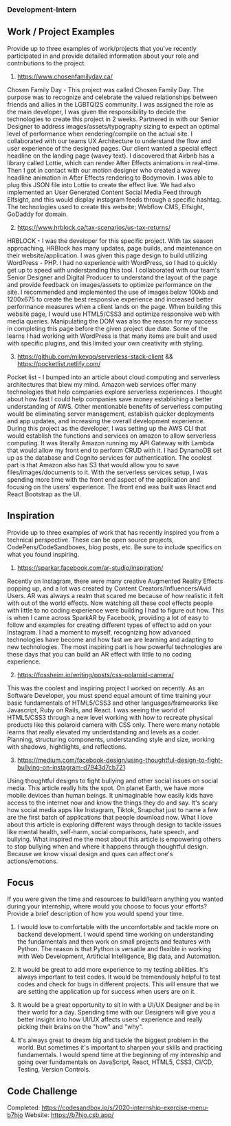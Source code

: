 ### Development-Intern

## Work / Project Examples

Provide up to three examples of work/projects that you've recently participated in and provide detailed information about your role and contributions to the project.

1. https://www.chosenfamilyday.ca/

Chosen Family Day - This project was called Chosen Family Day. The purpose was to recognize and celebrate the valued relationships between friends and allies in the LGBTQI2S community. I was assigned the role as the main developer, I was given the responsibility to decide the technologies to create this project in 2 weeks. Partnered in with our Senior Designer to address images/assets/typography sizing to expect an optimal level of performance when rendering/compile on the actual site. I collaborated with our teams UX Architecture to understand the flow and user experience of the designed pages.  Our client wanted a special effect headline on the landing page (wavey text). I discovered that Airbnb has a library called Lottie, which can render After Effects animations in real-time. Then I got in contact with our motion designer who created a wavey headline animation in After Effects rendering to Bodymovin. I was able to plug this JSON file into Lottie to create the effect live. We had also implemented an User Generated Content Social Media Feed through Elfsight, and this would display instagram feeds through a specific hashtag.
The technologies used to create this website; Webflow CMS, Elfsight, GoDaddy for domain.

2. https://www.hrblock.ca/tax-scenarios/us-tax-returns/

HRBLOCK - I was the developer for this specific project. With tax season approaching, HRBlock has many updates, page builds, and maintenance on their website/application. I was given this page design to build utilizing WordPress - PHP. I had no experience with WordPress, so I had to quickly get up to speed with understanding this tool. I collaborated with our team's Senior Designer and Digital Producer to understand the layout of the page and provide feedback on images/assets to optimize performance on the site. I recommended and implemented the use of images below 100kb and 1200x675 to create the best responsive experience and increased better performance measures when a client lands on the page. When building this website page, I would use HTML5/CSS3 and optimize responsive web with media queries. Manipulating the DOM was also the reason for my success in completing this page before the given project due date.
Some of the learns I had working with WordPress is that many items are built and used with specific plugins, and this limited your own creativity with styling.

3. https://github.com/mikeyqq/serverless-stack-client     &&    https://pocketlist.netlify.com/

Pocket list - I bumped into an article about cloud computing and serverless architectures that blew my mind. Amazon web services offer many technologies that help companies explore serverless experiences. I thought about how fast I could help companies save money establishing a better understanding of AWS. Other mentionable benefits of serverless computing would be eliminating server management, establish quicker deployments and app updates, and increasing the overall development experience.
During this project as the developer, I was setting up the AWS CLI that would establish the functions and services on amazon to allow serverless computing. It was literally Amazon running my API Gateway with Lambda that would allow my front end to perform CRUD with it. I had DynamoDB set up as the database and Cognito services for authentication. The coolest part is that Amazon also has S3 that would allow you to save files/images/documents to it. With the serverless services setup, I was spending more time with the front end aspect of the application and focusing on the users' experience. The front end was built was React and React Bootstrap as the UI.


## Inspiration

Provide up to three examples of work that has recently inspired you from a technical perspective. These can be open source projects, CodePens/CodeSandboxes, blog posts, etc. Be sure to include specifics on what you found inspiring.

1. https://sparkar.facebook.com/ar-studio/inspiration/

Recently on Instagram, there were many creative Augmented Reality Effects popping up, and a lot was created by Content Creators/Influencers/Avid Users. AR was always a realm that scared me because of how realistic it felt with out of the world effects. Now watching all these cool effects people with little to no coding experience were building I had to figure out how. This is when I came across SparkAR by Facebook, providing a lot of easy to follow and examples for creating different types of effect to add on your Instagram. I had a moment to myself, recognizing how advanced technologies have become and how fast we are learning and adapting to new technologies. The most inspiring part is how powerful technologies are these days that you can build an AR effect with little to no coding experience. 

2. https://fossheim.io/writing/posts/css-polaroid-camera/

This was  the coolest and inspiring project I worked on recently. As an Software Developer, you must spend equal amount of time training your basic fundamentals of HTML5/CSS3 and other languages/frameworks like Javascript, Ruby on Rails, and React.
I was seeing the world of HTML5/CSS3 through a new level working with how to recreate physical products like this polaroid camera with CSS only.
There were many notable learns that really elevated my underdstanding and levels as a coder. Planning, structuring components, understanding style and size, working with shadows, hightlights, and reflections.

3. https://medium.com/facebook-design/using-thoughtful-design-to-fight-bullying-on-instagram-d7943d7cb721

Using thoughtful designs to fight bullying and other social issues on social media. This article really hits the spot. On planet Earth, we have more mobile devices than human beings. It unimaginable how easily kids have access to the internet now and know the things they do and say. It's scary how social media apps like Instagram, Tiktok, Snapchat just to name a few are the first batch of applications that people download now. What I love about this article is exploring different ways through design to tackle issues like mental health, self-harm, social comparisons, hate speech, and bullying. What inspired me the most about this article is empowering others to stop bullying when and where it happens through thoughtful design. Because we know visual design and ques can affect one's actions/emotions.



## Focus

If you were given the time and resources to build/learn anything you wanted during your internship, where would you choose to focus your efforts? Provide a brief description of how you would spend your time.

1. I would love to comfortable with the uncomfortable and tackle more on backend development. I would spend time working on understanding the fundamentals and then work on small projects and features with Python.  The reason is that Python is versatile and flexible in working with Web Development, Artificial Intelligence, Big data, and Automation. 

2. It would be great to add more experience to my testing abilities. It's always important to test codes. It would be tremendously helpful to test codes and check for bugs in different projects. This will ensure that we are setting the application up for success when users are on it. 

2. It would be a great opportunity to sit in with a UI/UX Designer and be in their world for a day. Spending time with our Designers will give you a better insight into how UI/UX affects users' experience and really picking their brains on the "how" and "why".

3. It's always great to dream big and tackle the biggest problem in the world. But sometimes it's important to sharpen your skills and practicing fundamentals. I would spend time at the beginning of my internship and going over fundamentals on JavaScript, React, HTML5, CSS3, CI/CD, Testing, Version Controls.



## Code Challenge
Completed: https://codesandbox.io/s/2020-internship-exercise-menu-b7hjo
Website: https://b7hjo.csb.app/
